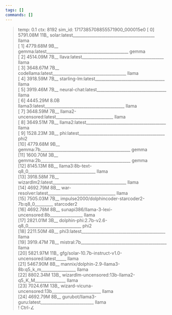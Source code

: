 ```yaml
---
tags: []
commands: []
---
```

> temp: 0.1 ctx: 8192 sim_id: 1717385708855571900_000015e0
 [ 0] 5791.08M 11B_ solar:latest________________________________________ llama       
 [ 1] 4779.68M 9B__ gemma:latest________________________________________ gemma       
 [ 2] 4514.09M 7B__ llava:latest________________________________________ llama       
 [ 3] 3648.67M 7B__ codellama:latest____________________________________ llama       
 [ 4] 3918.59M 7B__ starling-lm:latest__________________________________ llama       
 [ 5] 3919.46M 7B__ neural-chat:latest__________________________________ llama       
 [ 6] 4445.29M 8.0B llama3:latest_______________________________________ llama       
 [ 7] 3648.59M 7B__ llama2-uncensored:latest____________________________ llama       
 [ 8] 3649.51M 7B__ llama2:latest_______________________________________ llama       
 [ 9] 1528.23M 3B__ phi:latest__________________________________________ phi2        
 [10] 4779.68M 9B__ gemma:7b____________________________________________ gemma       
 [11] 1600.70M 3B__ gemma:2b____________________________________________ gemma       
 [12] 8145.13M 8B__ llama3:8b-text-q8_0_________________________________ llama       
 [13] 3918.58M 7B__ wizardlm2:latest____________________________________ llama       
 [14] 4692.79M 8B__ war-resolver:latest_________________________________ llama       
 [15] 7505.03M 7B__ impulse2000/dolphincoder-starcoder2-7b:q8_0_________ starcoder2  
 [16] 4692.78M 8B__ sunapi386/llama-3-lexi-uncensored:8b________________ llama       
 [17] 2821.01M 3B__ dolphin-phi:2.7b-v2.6-q8_0__________________________ phi2        
 [18] 2211.50M 4B__ phi3:latest_________________________________________ llama       
 [19] 3919.47M 7B__ mistral:7b__________________________________________ llama       
 [20] 5821.97M 11B_ gfg/solar-10.7b-instruct-v1.0-uncensored:latest_____ llama       
 [21] 5467.90M 8B__ mannix/dolphin-2.9-llama3-8b:q5_k_m_________________ llama       
 [22] 8802.34M 13B_ wizardlm-uncensored:13b-llama2-q5_K_M_______________ llama       
 [23] 7024.61M 13B_ wizard-vicuna-uncensored:13b________________________ llama       
 [24] 4692.79M 8B__ gurubot/llama3-guru:latest__________________________ llama       
! Ctrl-∠
